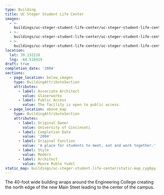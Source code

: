 ```yaml
---
type: Building
title: UC Steger Student Life Center
images:
  - >-
    buildings/uc-steger-student-life-center/uc-steger-student-life-center-0_tmmwvw
  - >-
    buildings/uc-steger-student-life-center/uc-steger-student-life-center-1_rgigga
  - >-
    buildings/uc-steger-student-life-center/uc-steger-student-life-center-2_c0zlb7
location:
  lat: 39.132216
  lng: -84.516419
draft: true
completion_date: '2004'
sections:
  - page_location: below_images
    type: BuildingAttributeSection
    attributes:
      - label: Associate Architect
        value: Glaserworks
      - label: Public Access
        value: The facility is open to public access.
  - page_location: above_map
    type: BuildingAttributeSection
    attributes:
      - label: Original Owner
        value: University of Cincinnati
      - label: Completion Date
        value: '2004'
      - label: Original Function
        value: 'A place for students to meet, eat and work together.'
      - label: Style
        value: Modern
      - label: Architect
        value: Moore Ruble Yudel
static_map: buildings/uc-steger-student-life-center/static-map_cyg6py
---
```


The 40-foot wide building wraps around the Engineering College creating the north edge of the new Main Steet leading to the center of the campus.
